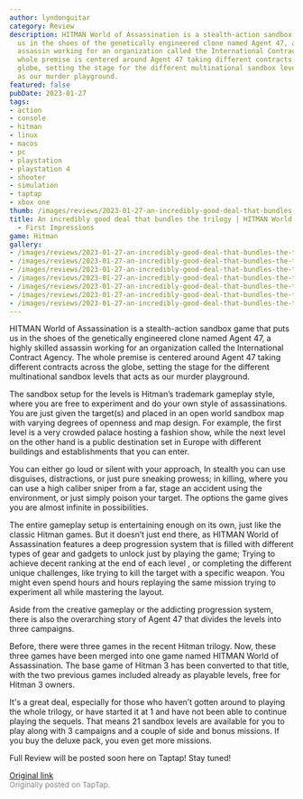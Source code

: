 ```yaml
---
author: lyndonguitar
category: Review
description: HITMAN World of Assassination is a stealth-action sandbox game that puts
  us in the shoes of the genetically engineered clone named Agent 47, a highly skilled
  assassin working for an organization called the International Contract Agency. The
  whole premise is centered around Agent 47 taking different contracts across the
  globe, setting the stage for the different multinational sandbox levels that acts
  as our murder playground.
featured: false
pubDate: 2023-01-27
tags:
- action
- console
- hitman
- linux
- macos
- pc
- playstation
- playstation 4
- shooter
- simulation
- taptap
- xbox one
thumb: /images/reviews/2023-01-27-an-incredibly-good-deal-that-bundles-the-trilogy--hitman-world-of-assassination---first-i-0.avif
title: An incredibly good deal that bundles the trilogy | HITMAN World of Assassination
  - First Impressions
game: Hitman
gallery:
- /images/reviews/2023-01-27-an-incredibly-good-deal-that-bundles-the-trilogy--hitman-world-of-assassination---first-i-0.avif
- /images/reviews/2023-01-27-an-incredibly-good-deal-that-bundles-the-trilogy--hitman-world-of-assassination---first-i-1.avif
- /images/reviews/2023-01-27-an-incredibly-good-deal-that-bundles-the-trilogy--hitman-world-of-assassination---first-i-2.avif
- /images/reviews/2023-01-27-an-incredibly-good-deal-that-bundles-the-trilogy--hitman-world-of-assassination---first-i-3.avif
- /images/reviews/2023-01-27-an-incredibly-good-deal-that-bundles-the-trilogy--hitman-world-of-assassination---first-i-4.avif
- /images/reviews/2023-01-27-an-incredibly-good-deal-that-bundles-the-trilogy--hitman-world-of-assassination---first-i-5.avif
- /images/reviews/2023-01-27-an-incredibly-good-deal-that-bundles-the-trilogy--hitman-world-of-assassination---first-i-6.avif
---
```

HITMAN World of Assassination is a stealth-action sandbox game that puts us in the shoes of the genetically engineered clone named Agent 47, a highly skilled assassin working for an organization called the International Contract Agency. The whole premise is centered around Agent 47 taking different contracts across the globe, setting the stage for the different multinational sandbox levels that acts as our murder playground.

The sandbox setup for the levels is Hitman’s trademark gameplay style, where you are free to experiment and do your own style of assassinations. You are just given the target(s) and placed in an open world sandbox map with varying degrees of openness and map design. For example, the first level is a very crowded palace hosting a fashion show, while the next level on the other hand is a public destination set in Europe with different buildings and establishments that you can enter.

You can either go loud or silent with your approach, In stealth you can use disguises, distractions, or just pure sneaking prowess; in killing, where you can use a high caliber sniper from a far, stage an accident using the environment, or just simply poison your target. The options the game gives you are almost infinite in possibilities.

The entire gameplay setup is entertaining enough on its own, just like the classic Hitman games. But it doesn’t just end there, as HITMAN World of Assassination features a deep progression system that is filled with different types of gear and gadgets to unlock just by playing the game; Trying to achieve decent ranking at the end of each level , or completing the different unique challenges, like trying to kill the target with a specific weapon. You might even spend hours and hours replaying the same mission trying to experiment all while mastering the layout.

Aside from the creative gameplay or the addicting progression system, there is also the overarching story of Agent 47 that divides the levels into three campaigns.

Before, there were three games in the recent Hitman trilogy. Now, these three games have been merged into one game named HITMAN World of Assassination. The base game of Hitman 3 has been converted to that title, with the two previous games included already as playable levels, free for Hitman 3 owners.

It's a great deal, especially for those who haven’t gotten around to playing the whole trilogy, or have started it at 1 and have not been able to continue playing the sequels. That means 21 sandbox levels are available for you to play along with 3 campaigns and a couple of side and bonus missions. If you buy the deluxe pack, you even get more missions.

Full Review will be posted soon here on Taptap! Stay tuned!

[Original link](https://www.taptap.io/post/4353212)<br><span style="font-size: 0.95em; color: #888;">Originally posted on TapTap.</span>